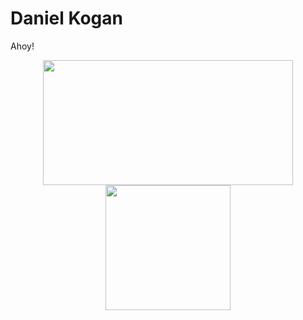 # Daniel Kogan

Ahoy!


<div align="center" class="float">
	<img height="200" width="400" src="https://github-readme-stats.vercel.app/api?username=daminals&count_private=true&show_icons=true&hide=contribs,prs">
	<img height="200" width="200" src="https://github-readme-stats.vercel.app/api/top-langs/?username=daminals&langs_count=7&hide=html&layout=compact&exclude)">

</div>
